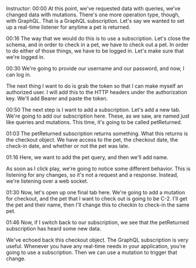 Instructor: 00:00 At this point, we've requested data with queries, we've changed data with mutations. There's one more operation type, though, with GraphQL. That is a GraphQL subscription. Let's say we wanted to set up a real-time listener for anytime a pet is returned.

00:16 The way that we would do this is to use a subscription. Let's close the schema, and in order to check in a pet, we have to check out a pet. In order to do either of those things, we have to be logged in. Let's make sure that we're logged in.

00:30 We're going to provide our username and our password, and now, I can log in.

The next thing I want to do is grab the token so that I can make myself an authorized user. I will add this to the HTTP headers under the authorization key. We'll add Bearer and paste the token.

00:50 The next step is I want to add a subscription. Let's add a new tab. We're going to add our subscription here. These, as we saw, are named just like queries and mutations. This time, it's going to be called petReturned.

01:03 The petReturned subscription returns something. What this returns is the checkout object. We have access to the pet, the checkout date, the check-in date, and whether or not the pet was late.

01:16 Here, we want to add the pet query, and then we'll add name.

As soon as I click play, we're going to notice some different behavior. This is listening for any changes, so it's not a request and a response. Instead, we're listening over a web socket.

01:30 Now, let's open up one final tab here. We're going to add a mutation for checkout, and the pet that I want to check out is going to be C-2. I'll get the pet and their name, then I'll change this to checkin to check-in the same pet.

01:46 Now, if I switch back to our subscription, we see that the petReturned subscription has heard some new data.

We've echoed back this checkout object. The GraphQL subscription is very useful. Whenever you have any real-time needs in your application, you're going to use a subscription. Then we can use a mutation to trigger that change.